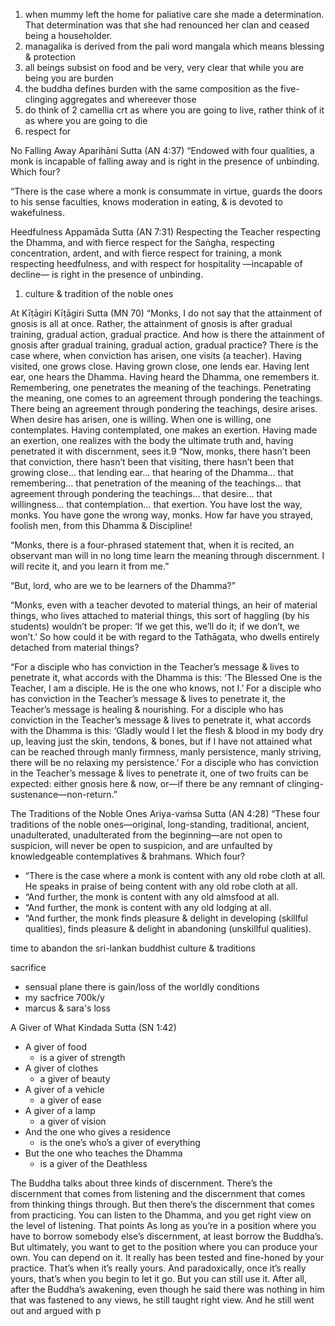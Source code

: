 1. when mummy left the home for paliative care she made a determination. That determination was that she had renounced her clan and ceased being a householder.
1. managalika is derived from the pali word mangala which means blessing & protection
1. all beings subsist on food and be very, very clear that while you are being you are burden
1. the buddha defines burden with the same composition as the five-clinging aggregates and whereever those 
1. do think of 2 camellia crt as where you are going to live, rather think of it as where you are going to die
1. respect for 

No Falling Away Aparihāni Sutta  (AN 4:37)
“Endowed with four qualities, a monk is incapable of falling away and is right in the presence of unbinding. Which four?

“There is the case where a monk is consummate in virtue, guards the doors to his sense faculties, knows moderation in eating, & is devoted to wakefulness.


Heedfulness Appamāda Sutta  (AN 7:31)
Respecting the Teacher
respecting the Dhamma,
and with fierce respect for the Saṅgha,
respecting concentration, ardent,
and with fierce respect for training,
a monk respecting heedfulness,
and with respect for hospitality
—incapable of decline—
is right in the presence of unbinding.


1. culture & tradition of the noble ones




At Kīṭāgiri Kīṭāgiri Sutta  (MN 70)
“Monks, I do not say that the attainment of gnosis is all at once. Rather, the attainment of gnosis is after gradual training, gradual action, gradual practice. And how is there the attainment of gnosis after gradual training, gradual action, gradual practice? There is the case where, when conviction has arisen, one visits (a teacher). Having visited, one grows close. Having grown close, one lends ear. Having lent ear, one hears the Dhamma. Having heard the Dhamma, one remembers it. Remembering, one penetrates the meaning of the teachings. Penetrating the meaning, one comes to an agreement through pondering the teachings. There being an agreement through pondering the teachings, desire arises. When desire has arisen, one is willing. When one is willing, one contemplates. Having contemplated, one makes an exertion. Having made an exertion, one realizes with the body the ultimate truth and, having penetrated it with discernment, sees it.9
“Now, monks, there hasn’t been that conviction, there hasn’t been that visiting, there hasn’t been that growing close… that lending ear… that hearing of the Dhamma… that remembering… that penetration of the meaning of the teachings… that agreement through pondering the teachings… that desire… that willingness… that contemplation… that exertion. You have lost the way, monks. You have gone the wrong way, monks. How far have you strayed, foolish men, from this Dhamma & Discipline!

“Monks, there is a four-phrased statement that, when it is recited, an observant man will in no long time learn the meaning through discernment. I will recite it, and you learn it from me.”

“But, lord, who are we to be learners of the Dhamma?”

“Monks, even with a teacher devoted to material things, an heir of material things, who lives attached to material things, this sort of haggling (by his students) wouldn’t be proper: ‘If we get this, we’ll do it; if we don’t, we won’t.’ So how could it be with regard to the Tathāgata, who dwells entirely detached from material things?

“For a disciple who has conviction in the Teacher’s message & lives to penetrate it, what accords with the Dhamma is this: ‘The Blessed One is the Teacher, I am a disciple. He is the one who knows, not I.’ For a disciple who has conviction in the Teacher’s message & lives to penetrate it, the Teacher’s message is healing & nourishing. For a disciple who has conviction in the Teacher’s message & lives to penetrate it, what accords with the Dhamma is this: ‘Gladly would I let the flesh & blood in my body dry up, leaving just the skin, tendons, & bones, but if I have not attained what can be reached through manly firmness, manly persistence, manly striving, there will be no relaxing my persistence.’ For a disciple who has conviction in the Teacher’s message & lives to penetrate it, one of two fruits can be expected: either gnosis here & now, or—if there be any remnant of clinging-sustenance—non-return.”


The Traditions of the Noble Ones Ariya-vaṁsa Sutta  (AN 4:28)
“These four traditions of the noble ones—original, long-standing, traditional, ancient, unadulterated, unadulterated from the beginning—are not open to suspicion, will never be open to suspicion, and are unfaulted by knowledgeable contemplatives & brahmans. Which four?
- “There is the case where a monk is content with any old robe cloth at all. He speaks in praise of being content with any old robe cloth at all.
- “And further, the monk is content with any old almsfood at all.
- “And further, the monk is content with any old lodging at all. 
- “And further, the monk finds pleasure & delight in developing (skillful qualities), finds pleasure & delight in abandoning (unskillful qualities). 

time to abandon the sri-lankan buddhist culture & traditions


sacrifice
  - sensual plane there is gain/loss of the worldly conditions
  - my sacfrice 700k/y
  - marcus & sara's loss


A Giver of What Kindada Sutta (SN 1:42)
* A giver of food
  * is a giver of strength
* A giver of clothes
  * a giver of beauty
* A giver of a vehicle
  * a giver of ease
* A giver of a lamp
  * a giver of vision
* And the one who gives a residence
  * is the one’s who’s a giver of everything
* But the one who teaches the Dhamma
  * is a giver of the Deathless



The Buddha talks about three kinds of discernment. There’s the discernment
that comes from listening and the discernment that comes from thinking things
through. But then there’s the discernment that comes from practicing. You can
listen to the Dhamma, and you get right view on the level of listening. That points
As long as you’re in a position where you have to borrow somebody else’s
discernment, at least borrow the Buddha’s. But ultimately, you want to get to the
position where you can produce your own. You can depend on it. It really has
been tested and fine-honed by your practice. That’s when it’s really yours. And
paradoxically, once it’s really yours, that’s when you begin to let it go. But you can
still use it. After all, after the Buddha’s awakening, even though he said there was
nothing in him that was fastened to any views, he still taught right view. And he
still went out and argued with p